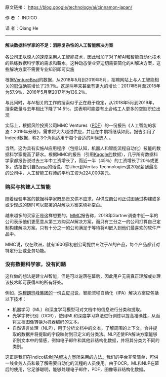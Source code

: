 原文链接： https://blog.google/technology/ai/cinnamon-japan/ 

作       者 ：   INDICO   

译       者：Qiang He

---

#### 解决数据科学家的不足：消除复杂性的人工智能解决方案

 各公司正以惊人的速度采用人工智能技术，因此增加了对了解AI和智能自动化技术的熟练数据科学家的需求和薪水。这种动态使业界迫切需要简化的AI解决方案，这些解决方案不需要专业知识即可实施 

 根据[VentureBeat](https://venturebeat.com/2019/06/28/indeed-ai-job-posting-growth-slows-and-interest-in-jobs-dips/)的数据，从2018年5月到2019年5月，招聘网站上与人工智能相关的[职位](http://www.indeed.com/)确实增长了29.1％。这是两年来甚至有更大的增长：2017年5月至2018年为57.9％，2016年5月至2017年为136.2％。 

 与此同时，与AI相关的工作的搜索似乎正在趋于稳定，从2018年5月到2019年，搜索数量与去年相比下降了14.5％。这表明可能要有比合格工人更多的空缺职位出现

 实际上，根据风险投资公司MMC Ventures（[PDF](https://www.mmcventures.com/wp-content/uploads/2019/02/The-State-of-AI-2019-Divergence.pdf)）的一份报告《人工智能的状态：2019年分歧》，需求将大大超过供应，并且在中期将继续如此。报告引用了Indeed数据，称2.3个角色适用于每个合适的AI候选人 。

 当然，这为具有实施AI应用程序（包括认知，机器人和智能流程自动化）技能的数据科学家提高了薪水。根据MMC的报告（引用[Kaggle的](https://www.kaggle.com/)数据），几乎所有数据科学家都报告说过去三年中工资增长了，而近一半（45％）的工资增长了20％或更多。该报告引自[Paysa](https://www.paysa.com/)的话说，在Uber到Veritas Technologies这20家薪酬最高的公司中，人工智能工程师的平均工资为224,000美元。 

### **购买与构建人工智能** 

 随着经验丰富的数据科学家既昂贵又供不应求，AI供应商公司正试图通过构建或多或少现成的随时可以部署的AI解决方案来填补空白。 

越来越多的买家正是这样想要的。[MMC](https://www.mmcventures.com/wp-content/uploads/2019/02/The-State-of-AI-2019-Divergence.pdf)报告称，2018年Gartner调查中近一半的公司表示他们更愿意从第三方购买AI解决方案，而只有三分之一的公司打算自己定制构建解决方案。只有十分之一的公司满足于等待将AI嵌入到他们最喜欢的软件产品中。

MMC说，仅在欧洲，就有1600家初创公司提供专注于AI的产品，每个产品都针对特定行业或业务功能。 

### **没有数据科学家，没有问题**

这样做的想法是建立AI智能，但是可以说落在幕后，因此用户无需真正理解或处理该技术即可获得AI的所有好处。

例如，[珠穆朗玛峰集团的](http://info.indico.io/everest-whitepaper)一份[白皮书](http://info.indico.io/everest-whitepaper)说，智能流程自动化（IPA）解决方案应包括以下技术： 

- 机器学习（ML）和深度学习模型可对文档中的信息进行分类和提取。 
- 光学字符识别（OCR），使用ML和深度学习算法进行训练以提高准确性，从而将文档图像转换为机器编码的文本。
- 自然语言处理（NLP），用于分析文档中的文本，了解周围的上下文，合并提取的数据并将提取的字段映射到已定义的分类法。NLP还使IPA解决方案能够识别文本中的情感，例如电子邮件和其他非结构化数据，并将其分类为不同的类别。

这正是我们在Indico结合[IPA解决方案](https://indico.io/intelligent-process-automation/)所采用的[方法。](https://indico.io/intelligent-process-automation/)我们的平台非常简单，可供一线业务人员和最了解需要自动化的流程的人员使用。由于OCR，ML和NLP在幕后的使用，它足够聪明，能够处理电子邮件，PDF，图像等非结构化数据。

